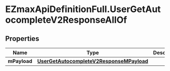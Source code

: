 # EZmaxApiDefinitionFull.UserGetAutocompleteV2ResponseAllOf

## Properties

Name | Type | Description | Notes
------------ | ------------- | ------------- | -------------
**mPayload** | [**UserGetAutocompleteV2ResponseMPayload**](UserGetAutocompleteV2ResponseMPayload.md) |  | 


